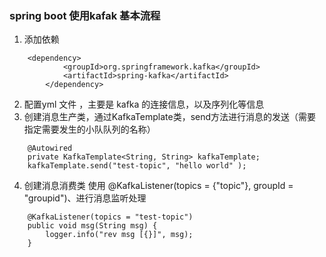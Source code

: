 ### spring boot 使用kafak 基本流程

1.   添加依赖

```
    <dependency>
            <groupId>org.springframework.kafka</groupId>
            <artifactId>spring-kafka</artifactId>
        </dependency>
```

2. 配置yml 文件 ，主要是 kafka  的连接信息，以及序列化等信息
3. 创建消息生产类，通过KafkaTemplate类，send方法进行消息的发送（需要指定需要发生的小队队列的名称）

```
    @Autowired
    private KafkaTemplate<String, String> kafkaTemplate;
    kafkaTemplate.send("test-topic", "hello world" );
```

4.  创建消息消费类
使用 @KafkaListener(topics = {"topic"}, groupId = "groupid")、进行消息监听处理

```
    @KafkaListener(topics = "test-topic")
    public void msg(String msg) {
        logger.info("rev msg [{}]", msg);
    }
```

